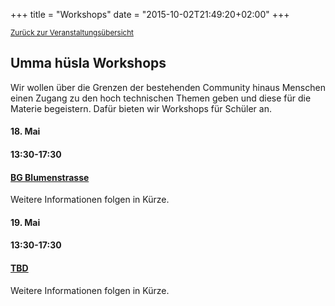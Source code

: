 +++
title = "Workshops"
date = "2015-10-02T21:49:20+02:00"
+++

<small><a href="/veranstaltungen">Zurück zur Veranstaltungsübersicht</a></small>

## Umma hüsla Workshops

Wir wollen über die Grenzen der bestehenden Community hinaus Menschen einen Zugang zu den hoch technischen Themen geben und diese für die Materie begeistern. Dafür bieten wir Workshops für Schüler an.

<div class="row event-list m-y-1 p-y-1">
	<div class="col-md-2 event-date">
		<h4>18. Mai</h4>
	</div>
	<div class="col-md-3">
		<h4>13:30-17:30</h4>
	</div>
	<div class="col-md-7">
		<div class="row">
			<div class="col-md-12">
				<h4><a href="/veranstaltungen/ideenfindung">BG Blumenstrasse</a></h4>
				Weitere Informationen folgen in Kürze.
			</div>
		</div>
	</div>
</div>
<div class="row event-list m-y-1 p-y-1">
	<div class="col-md-2 event-date">
		<h4>19. Mai</h4>
	</div>
	<div class="col-md-3">
		<h4>13:30-17:30</h4>
	</div>
	<div class="col-md-7">
		<div class="row">
			<div class="col-md-12">
				<h4><a href="/veranstaltungen/ideenfindung">TBD</a></h4>
				Weitere Informationen folgen in Kürze.
			</div>
		</div>
	</div>
</div>
